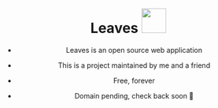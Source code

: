 <h1 align="center">
    <span>Leaves</span>
  <img width="auto" height="50px" src="https://github.com/VaporwaveSunset/Leaves/blob/main/images/Leaf.png"/>
</h1>

<div align="center">

- Leaves is an open source web application
- This is a project maintained by me and a friend
- Free, forever

- Domain pending, check back soon 🎉
